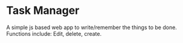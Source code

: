 # Task Manager
A simple js based web app to write/remember the things to be done.
Functions include:
Edit, delete, create.
